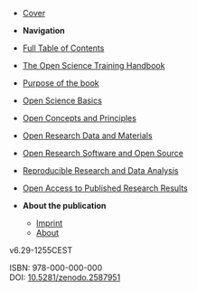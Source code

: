 - [Cover](/)

- **Navigation**

- [Full Table of Contents](#publication-brief-intro)

- [The Open Science Training Handbook](openscience-en/chapter_1.md)
- [Purpose of the book](openscience-en/chapter_2.md)
- [Open Science Basics](openscience-en/chapter_3.md)
- [Open Concepts and Principles](openscience-en/chapter_4.md)
- [Open Research Data and Materials](openscience-en/chapter_5.md)
- [Open Research Software and Open Source](openscience-en/chapter_6.md)
- [Reproducible Research and Data Analysis](openscience-en/chapter_7.md)
- [Open Access to Published Research Results](openscience-en/chapter_8.md)

- **About the publication**

  - [Imprint](openscience-en/about.md)
  - [About](openscience-en/about.md)

v6.29-1255CEST

ISBN: 978-000-000-000  
DOI: [10.5281/zenodo.2587951](https://doi.org/10.5281/zenodo.2587951)
